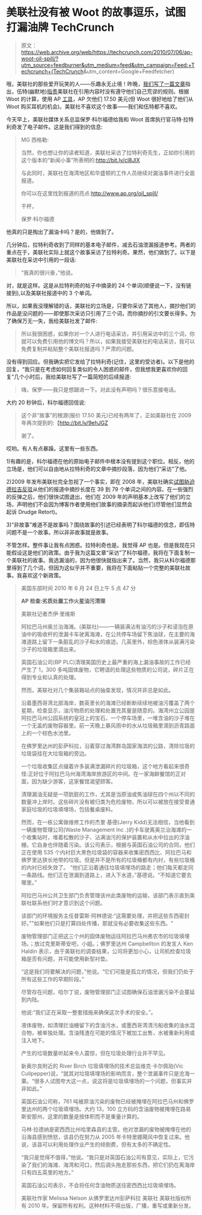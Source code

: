# 美联社没有被 Woot 的故事逗乐，试图打漏油牌 TechCrunch

> 原文：<https://web.archive.org/web/https://techcrunch.com/2010/07/06/ap-woot-oil-spill/?utm_source=feedburner&utm_medium=feed&utm_campaign=Feed:+Techcrunch+(TechCrunch>&utm_content=Google+Feedfetcher)

哦，美联社的那些爱开玩笑的人——乐趣永无止境！昨晚，[我们写了一篇文章](https://web.archive.org/web/20221006015555/https://beta.techcrunch.com/2010/07/06/woot-ap/)指出，伍特(幽默地)[指责](https://web.archive.org/web/20221006015555/http://www.woot.com/Blog/ViewEntry.aspx?Id=13420)美联社在引用内容时没有遵守他们自己荒谬的规则。根据 Woot 的计算，使用 AP [工具](https://web.archive.org/web/20221006015555/http://license.icopyright.net/rights/offer.act?inprocess=t&sid=36&tag=3.5721%3Ficx_id%3DD90VCFA01&urs=WEBPAGE&urt=http://hosted.ap.org/dynamic/stories/A/APNEWSALERT%3FSITE%253DAP%2526SECTION%253DHOME%2526TEMPLATE%253DDEFAULT%2526CTIME%253D2008-05-29-11-08-34)，AP 欠他们 17.50 美元(但 Woot 很好地给了他们从 Woot 购买耳机的机会)。美联社不喜欢这个故事——我们和伍特都不喜欢。

今天早上，美联社媒体关系总监保罗·科尔福德给我和 Woot 首席执行官马特·拉特利奇发了电子邮件。这是我们得到的信息:

> MG 西格勒:
> 
> 当然，你也想让你的读者知道，美联社采访了拉特利奇先生，正如你引用的这个版本的“新闻小事”所表明的:http://bit.ly/cl8JlX
> 
> 与此同时，美联社在海湾地区和华盛顿的工作人员继续对漏油事件进行全面报道。
> 
> 你可以在这里找到报道的亮点:http://www.ap.org/oil_spill/
> 
> 干杯，
> 
> 保罗·科尔福德

他真的只是掏出了漏油卡吗？是的，他做到了。

几分钟后，拉特利奇收到了同样的基本电子邮件，减去石油泄漏报道参考。两者的重点在于，美联社实际上就这个故事采访了拉特利奇。果然，他们做到了。以下是美联社在采访中引用的一段话:

> “我真的很兴奋，”他说。

对，就是这样。这是从拉特利奇的帖子中摘录的 24 个单词(顺便说一下，没有链接到),以及美联社报道中的 3 个单词。

所以，如果我没理解错的话，美联社的立场是，只要你采访了其他人，摘抄他们的作品是没问题的——即使那次采访只引用了三个词，而你摘抄的引文要长得多。为了确保万无一失，我给美联社发了邮件:

> 所以我很困惑，如果你对一个人进行电话采访，并引用采访中的三个词，你就可以免费引用他的博文吗？所以，如果我接受美联社的电话采访，我可以免费复制并粘贴整个美联社报道吗？严肃的问题。

没有得到回应。但我确实把它发给了拉特利奇(记住，这里的受访者)。以下是他的回复，“我只是在考虑如何回复类似的令人困惑的邮件，但我想我更喜欢你的回复”几个小时后，我给美联社写了一篇简短的后续报道:

> 嗨，保罗——我只是想跟进一下。对此没有声明吗？很乐意接电话。

大约 20 秒钟后，科尔福德回信说:

> 这个非“故事”的根源(报价 17.50 美元)已经有两年了，正如美联社在 2009 年再次提到的:【http://bit.ly/9ehJGZ
> 
> 谢了。

哎哟。有人有点暴躁。这里有一些东西。

1)有趣的是，科尔福德在他的原始电子邮件中根本没有提到这个职位。相反，他的立场是，他们可以自由地从拉特利奇的文章中摘抄段落，因为他们“采访”了他。

2)2009 年发布美联社完全忽视了一个事实，即在 2008 年，美联社确实[试图胁迫德拉吉反驳](https://web.archive.org/web/20221006015555/http://www.thecarpetbaggerreport.com/archives/15888.html)从他们的报道中摘抄长度在 39 到 79 个单词之间的内容。在一些强烈的反弹之后，他们很快试图退出，他们在 2009 年的声明基本上改写了他们的立场，声明他们不会因为博客作者使用他们故事的摘录而起诉他们(尽管他们显然会起诉 Drudge Retort)。

3)“非故事”难道不是故事吗？围绕故事的引述已经表明了科尔福德的信念，即伍特问题不是一个故事。所以非非故事就是故事。

不管怎样。整件事让我有点困惑。拉特利奇也是。我觉得 AP 也是。但是我现在只能假设这是他们的政策。由于我为这篇文章“采访”了科尔福德，我将在下面复制一个美联社的故事。我选漏油的，因为他很快就指出来了。当然，我只从科尔福德那里得到了几个词，但因为这似乎并不重要，我将在下面粘贴一个完整的美联社故事。我喜欢这个新政策。

> 美国东部时间 2010 年 6 月 24 日上午 5 点 47 分
> 
> **AP 检查:劣质处置工作火星油污清理**
> 
> 美联社记者杰伊·里维斯
> 
> 阿拉巴马州奥兰治海滩。(美联社)——一辆装满沾有油污的沙子和浸泡在原油中的吸收杆的泄漏卡车驶离海滩，在公共停车场留下焦油球，在主要的海滩道路上留下一条脏乱的沙子和水的痕迹。几英里外，棕色液体从装满污染沙子的垃圾箱里滴出来。
> 
> 英国石油公司(BP PLC)清理美国历史上最严重的海上漏油事故的工作已经产生了 1，300 多吨固体废物，它聘请的处理这些物质的公司说，碎片正在得到专业和认真的处理。
> 
> 然而，美联社对几个集装箱站点的抽查发现，情况并非总是如此。
> 
> 沿着墨西哥湾北部海岸，数英里长的海滩已经断断续续地被油污覆盖了两个星期，检查显示，油污物质的处理和处置充其量是随意的。海湾州立公园是阿拉巴马州公园系统的皇冠上的宝石，一个停车场里，一堆含油的沙子堆在一个无盖的废物容器里。前一天晚上暴风雨中的水从垃圾箱里滴到沥青路面上的一个棕色水池里。
> 
> 在佛罗里达州的彭萨科拉，沿着穿过海湾群岛国家海滨的公路，清除垃圾的垃圾袋挂在大垃圾箱的旁边。
> 
> 一个垃圾收集区点缀着许多装满泄漏碎片的垃圾箱，这个地方看起来很奇怪:正好位于阿拉巴马州海湾海岸旅游区的中间。在一家海鲜餐馆的正对面，因为缺少游客，这家餐馆渴望顾客。
> 
> 清理漏油无疑是一项肮脏的工作，尤其是当原油或焦油球在四个州以不同的数量冲上岸时。这些碎片没有被归类为危险废物，所以可以被放在接受普通家庭垃圾的垃圾填埋场，包括餐桌废料。
> 
> 然而，在一栋公寓做维修工作的杰里·基德(Jerry Kidd)无法相信，当他看到一辆废物管理公司(Waste Management Inc .)的卡车驶离奥兰治海滩的一个收集站时，堆着松散的沙子、沾满油污的保护装置和从水中拉出的浮油栅。它自身也伴随着污染。该公司表示，根据与英国石油公司的合同，他们正在使用 535 个内衬巨大黑色垃圾袋的容器来收集密西西比、阿拉巴马和佛罗里达狭长地带的垃圾。但是并不是所有的垃圾桶都有内衬，有些垃圾桶的内衬已经失效了。
> “他们正沿着通往垃圾填埋场的路走；他们每天都走同一条路线。他们正在泄漏到道路上，进入下水道，”基德说。“不知道它要去哪里。”
> 
> 阿拉巴马州公共卫生部门负责管理该州此类废物的运输，该部门表示直到美联社联系他们时才意识到这个问题。
> 
> 该部门的环境服务主任普雷斯·阿林德说:“这需要处理，并把这些东西密封好。”"如果他们只是打算四处传播，那就没有必要收集这些东西。"
> 
> 废物管理部门正把这三个州的固体废物运往阿拉巴马州弗农市的垃圾填埋场。；放过克里斯蒂安吧，小姐。；佛罗里达州 Campbellton 的发言人 Ken Haldin 表示，由于美联社的调查结果，公司将更加小心，让司机检查垃圾箱是否有问题，并可能使用新型衬垫。
> 
> “这是我们将要解决的问题，”他说。“它们可能是孤立的情况，但我们仍处于所有这些工作的早期阶段。”
> 
> 尽管存在问题，哈尔丁说，废物管理部门正试图确保石油泄漏污染不会蔓延到内陆。
> 
> 他说:“我们正在采取一整套措施来确保这次手术的安全。”。
> 
> 液体废物，如清理拦油栅留下的含油污水，或墨西哥湾清污船收集的油水混合物，被单独处理。含油残渣在可能的情况下被加工出售，水被重新利用或注入地下。
> 
> 产生的垃圾数量听起来令人震惊，但在垃圾处理行业并不罕见。
> 
> 新奥尔良附近的 River Birch 垃圾填埋场的技术总监维克·卡尔佩珀(Vic Cullpepper)说，“就其对垃圾填埋场的影响而言，整个泄漏事件只是沧海一粟。“很多人试图夸大这一点，说这将是垃圾填埋场的一个问题，但事实并非如此。”
> 
> 英国石油公司称，761 吨被原油污染的废物已经被掩埋在阿拉巴马州和佛罗里达州的两个垃圾填埋场。大约 13，100 立方码的含油废物被掩埋在路易斯安那州，这里的数量是按体积而不是重量计算的。
> 
> 马林·拉德纳是密西西比州哈里森县的主管。他对泄漏的废物被掩埋在他的沿海县感到愤怒，该县仍在努力从 2005 年卡特里娜飓风中恢复过来。他说，该县可以利用处理作业产生的倾倒费，但有太多的不确定性。
> 
> “我只是觉得不值得，”他说。“我只是对英国石油公司有意见，实际上，它污染了我们的海滩、海湾和河口，然后调头拖走那些东西，把它们扔在离海岸只有四五英里的地方。”
> 
> 英国石油公司表示，不会将任何含油物质送往密西西比垃圾填埋场。
> 
> 美联社作家 Melissa Nelson 从佛罗里达州彭萨科拉
> 美联社
> 美联社版权所有 2010 年。保留所有权利。这种材料不得出版，广播，重写或重新分发。